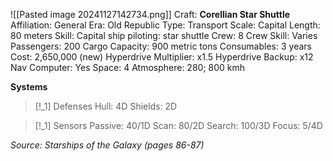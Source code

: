 ![[Pasted image 20241127142734.png]]
Craft: **Corellian Star Shuttle**
Affiliation: General
Era: Old Republic
Type: Transport
Scale: Capital
Length: 80 meters
Skill: Capital ship piloting: star shuttle
Crew: 8
Crew Skill: Varies
Passengers: 200
Cargo Capacity: 900 metric tons
Consumables: 3 years
Cost: 2,650,000 (new)
Hyperdrive Multiplier: x1.5
Hyperdrive Backup: x12
Nav Computer: Yes
Space: 4
Atmosphere: 280; 800 kmh

**Systems**
> [!_1] Defenses
> Hull: 4D
> Shields: 2D

> [!_1] Sensors
> Passive: 40/1D
> Scan: 80/2D
> Search: 100/3D
> Focus: 5/4D


*Source: Starships of the Galaxy (pages 86-87)*

